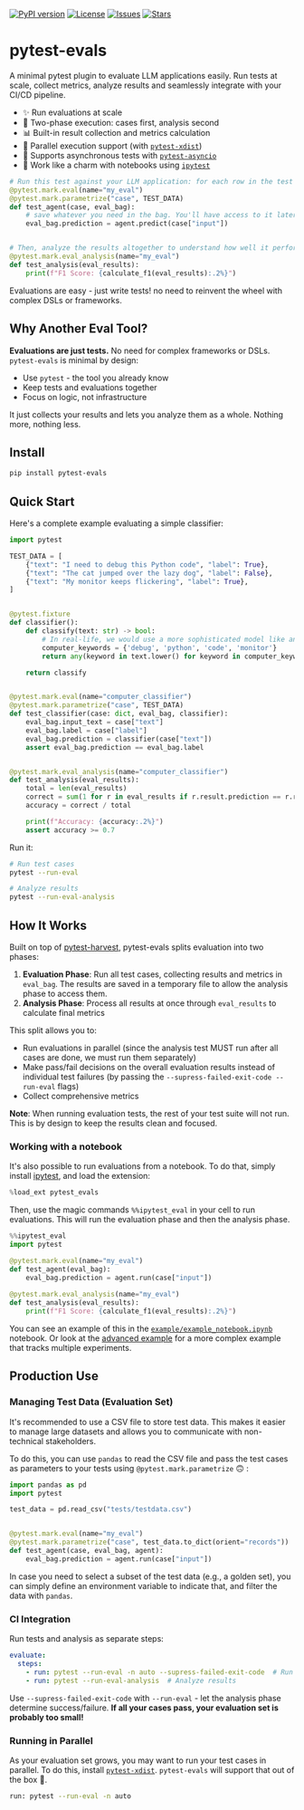[![PyPI version](https://img.shields.io/pypi/v/pytest-evals.svg)](https://pypi.org/p/pytest-evals)
[![License](https://img.shields.io/github/license/AlmogBaku/pytest-evals.svg)](https://github.com/AlmogBaku/pytest-evals/blob/main/LICENSE)
[![Issues](https://img.shields.io/github/issues/AlmogBaku/pytest-evals.svg)](https://github.com/AlmogBaku/pytest-evals/issues)
[![Stars](https://img.shields.io/github/stars/AlmogBaku/pytest-evals.svg)](https://github.com/AlmogBaku/pytest-evals/stargazers)

# pytest-evals

A minimal pytest plugin to evaluate LLM applications easily. Run tests at scale, collect metrics, analyze results and
seamlessly integrate with your CI/CD pipeline.

- ✨ Run evaluations at scale
- 🔄 Two-phase execution: cases first, analysis second
- 📊 Built-in result collection and metrics calculation
- 🚀 Parallel execution support (with [`pytest-xdist`](https://pytest-xdist.readthedocs.io/))
- 🔀 Supports asynchronous tests with [`pytest-asyncio`](https://pytest-asyncio.readthedocs.io/en/latest/)
- 📒 Work like a charm with notebooks using [`ipytest`](https://github.com/chmp/ipytest)

```python
# Run this test against your LLM application: for each row in the test data, predict the output
@pytest.mark.eval(name="my_eval")
@pytest.mark.parametrize("case", TEST_DATA)
def test_agent(case, eval_bag):
    # save whatever you need in the bag. You'll have access to it later in the analysis phase
    eval_bag.prediction = agent.predict(case["input"])


# Then, analyze the results altogether to understand how well it performs across a variety of cases
@pytest.mark.eval_analysis(name="my_eval")
def test_analysis(eval_results):
    print(f"F1 Score: {calculate_f1(eval_results):.2%}")
```

Evaluations are easy - just write tests! no need to reinvent the wheel with complex DSLs or frameworks.

## Why Another Eval Tool?

**Evaluations are just tests.** No need for complex frameworks or DSLs. `pytest-evals` is minimal by design:

- Use `pytest` - the tool you already know
- Keep tests and evaluations together
- Focus on logic, not infrastructure

It just collects your results and lets you analyze them as a whole. Nothing more, nothing less.

## Install

```bash
pip install pytest-evals
```

## Quick Start

Here's a complete example evaluating a simple classifier:

```python
import pytest

TEST_DATA = [
    {"text": "I need to debug this Python code", "label": True},
    {"text": "The cat jumped over the lazy dog", "label": False},
    {"text": "My monitor keeps flickering", "label": True},
]


@pytest.fixture
def classifier():
    def classify(text: str) -> bool:
        # In real-life, we would use a more sophisticated model like an LLM for this :P
        computer_keywords = {'debug', 'python', 'code', 'monitor'}
        return any(keyword in text.lower() for keyword in computer_keywords)

    return classify


@pytest.mark.eval(name="computer_classifier")
@pytest.mark.parametrize("case", TEST_DATA)
def test_classifier(case: dict, eval_bag, classifier):
    eval_bag.input_text = case["text"]
    eval_bag.label = case["label"]
    eval_bag.prediction = classifier(case["text"])
    assert eval_bag.prediction == eval_bag.label


@pytest.mark.eval_analysis(name="computer_classifier")
def test_analysis(eval_results):
    total = len(eval_results)
    correct = sum(1 for r in eval_results if r.result.prediction == r.result.label)
    accuracy = correct / total

    print(f"Accuracy: {accuracy:.2%}")
    assert accuracy >= 0.7
```

Run it:

```bash
# Run test cases
pytest --run-eval

# Analyze results
pytest --run-eval-analysis
```

## How It Works

Built on top of [pytest-harvest](https://smarie.github.io/python-pytest-harvest/), pytest-evals splits evaluation into
two phases:

1. **Evaluation Phase**: Run all test cases, collecting results and metrics in `eval_bag`. The results are saved in a
   temporary file to allow the analysis phase to access them.
2. **Analysis Phase**: Process all results at once through `eval_results` to calculate final metrics

This split allows you to:

- Run evaluations in parallel (since the analysis test MUST run after all cases are done, we must run them separately)
- Make pass/fail decisions on the overall evaluation results instead of individual test failures (by passing the
  `--supress-failed-exit-code --run-eval` flags)
- Collect comprehensive metrics

**Note**: When running evaluation tests, the rest of your test suite will not run. This is by design to keep the results
clean and focused.

### Working with a notebook

It's also possible to run evaluations from a notebook. To do that, simply
install [ipytest](https://github.com/chmp/ipytest), and
load the extension:

```python
%load_ext pytest_evals
```

Then, use the magic commands `%%ipytest_eval` in your cell to run evaluations. This will run the evaluation phase and
then the analysis phase.

```python
%%ipytest_eval
import pytest

@pytest.mark.eval(name="my_eval")
def test_agent(eval_bag):
    eval_bag.prediction = agent.run(case["input"])
    
@pytest.mark.eval_analysis(name="my_eval")
def test_analysis(eval_results):
    print(f"F1 Score: {calculate_f1(eval_results):.2%}")
```

You can see an example of this in the [`example/example_notebook.ipynb`](example/example_notebook.ipynb) notebook. Or
look at the [advanced example](example/example_notebook_advanced.ipynb) for a more complex example that tracks multiple
experiments.

## Production Use

### Managing Test Data (Evaluation Set)

It's recommended to use a CSV file to store test data. This makes it easier to manage large datasets and allows you to
communicate with non-technical stakeholders.

To do this, you can use `pandas` to read the CSV file and pass the test cases as parameters to your tests using
`@pytest.mark.parametrize` 🙃 :

```python
import pandas as pd
import pytest

test_data = pd.read_csv("tests/testdata.csv")


@pytest.mark.eval(name="my_eval")
@pytest.mark.parametrize("case", test_data.to_dict(orient="records"))
def test_agent(case, eval_bag, agent):
    eval_bag.prediction = agent.run(case["input"])
```

In case you need to select a subset of the test data (e.g., a golden set), you can simply define an environment variable
to indicate that, and filter the data with `pandas`.

### CI Integration

Run tests and analysis as separate steps:

```yaml
evaluate:
  steps:
    - run: pytest --run-eval -n auto --supress-failed-exit-code  # Run cases in parallel
    - run: pytest --run-eval-analysis  # Analyze results
```

Use `--supress-failed-exit-code` with `--run-eval` - let the analysis phase determine success/failure. **If all your
cases pass, your evaluation set is probably too small!**

### Running in Parallel

As your evaluation set grows, you may want to run your test cases in parallel. To do this, install
[`pytest-xdist`](https://pytest-xdist.readthedocs.io/). `pytest-evals` will support that out of the box 🚀.

```bash
run: pytest --run-eval -n auto
```